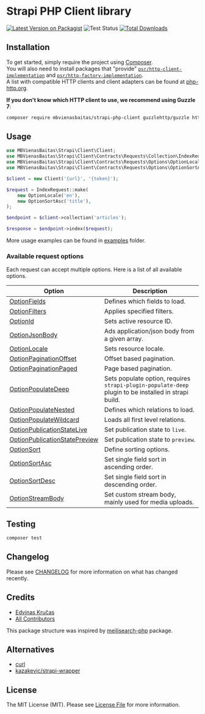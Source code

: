 # Strapi PHP Client library

[![Latest Version on Packagist](https://img.shields.io/packagist/v/mbvienasbaitas/strapi-php-client.svg?style=flat-square)](https://packagist.org/packages/mbvienasbaitas/strapi-php-client)
![Test Status](https://img.shields.io/github/actions/workflow/status/mbvienasbaitas/strapi-php-client/run-tests.yaml?label=tests&branch=main)
[![Total Downloads](https://img.shields.io/packagist/dt/mbvienasbaitas/strapi-php-client.svg?style=flat-square)](https://packagist.org/packages/mbvienasbaitas/strapi-php-client)

## Installation

To get started, simply require the project using [Composer](https://getcomposer.org/).<br>
You will also need to install packages that "provide" [`psr/http-client-implementation`](https://packagist.org/providers/psr/http-client-implementation) and [`psr/http-factory-implementation`](https://packagist.org/providers/psr/http-factory-implementation).<br>
A list with compatible HTTP clients and client adapters can be found at [php-http.org](http://docs.php-http.org/en/latest/clients.html).

**If you don't know which HTTP client to use, we recommend using Guzzle 7**:

```bash
composer require mbvienasbaitas/strapi-php-client guzzlehttp/guzzle http-interop/http-factory-guzzle:^1.0
```

## Usage

```php
use MBVienasBaitas\Strapi\Client\Client;
use MBVienasBaitas\Strapi\Client\Contracts\Requests\Collection\IndexRequest;
use MBVienasBaitas\Strapi\Client\Contracts\Requests\Options\OptionLocale;
use MBVienasBaitas\Strapi\Client\Contracts\Requests\Options\OptionSortAsc;

$client = new Client('{url}', '{token}');

$request = IndexRequest::make(
    new OptionLocale('en'),
    new OptionSortAsc('title'),
);

$endpoint = $client->collection('articles');

$response = $endpoint->index($request);
```

More usage examples can be found in [examples](examples) folder.

### Available request options

Each request can accept multiple options. Here is a list of all available options.

| Option                                                                           | Description                                                                                          |
|----------------------------------------------------------------------------------|------------------------------------------------------------------------------------------------------|
| [OptionFields](src/Contracts/Requests/Options/OptionFields.php)                  | Defines which fields to load.                                                                        |
| [OptionFilters](src/Contracts/Requests/Options/OptionFields.php)                 | Applies specified filters.                                                                           |
| [OptionId](src/Contracts/Requests/Options/OptionFields.php)                      | Sets active resource ID.                                                                             |
| [OptionJsonBody](src/Contracts/Requests/Options/OptionFields.php)                | Ads application/json body from a given array.                                                        |
| [OptionLocale](src/Contracts/Requests/Options/OptionFields.php)                  | Sets resource locale.                                                                                |
| [OptionPaginationOffset](src/Contracts/Requests/Options/OptionFields.php)        | Offset based pagination.                                                                             |
| [OptionPaginationPaged](src/Contracts/Requests/Options/OptionFields.php)         | Page based pagination.                                                                               |
| [OptionPopulateDeep](src/Contracts/Requests/Options/OptionFields.php)            | Sets populate option, requires `strapi-plugin-populate-deep` plugin to be installed in strapi build. |
| [OptionPopulateNested](src/Contracts/Requests/Options/OptionFields.php)          | Defines which relations to load.                                                                     |
| [OptionPopulateWildcard](src/Contracts/Requests/Options/OptionFields.php)        | Loads all first level relations.                                                                     |
| [OptionPublicationStateLive](src/Contracts/Requests/Options/OptionFields.php)    | Set publication state to `live`.                                                                     |
| [OptionPublicationStatePreview](src/Contracts/Requests/Options/OptionFields.php) | Set publication state to `preview`.                                                                  |
| [OptionSort](src/Contracts/Requests/Options/OptionFields.php)                    | Define sorting options.                                                                              |
| [OptionSortAsc](src/Contracts/Requests/Options/OptionFields.php)                 | Set single field sort in ascending order.                                                            |
| [OptionSortDesc](src/Contracts/Requests/Options/OptionFields.php)                | Set single field sort in descending order.                                                           |
| [OptionStreamBody](src/Contracts/Requests/Options/OptionFields.php)              | Set custom stream body, mainly used for media uploads.                                               |

## Testing

```bash
composer test
```

## Changelog

Please see [CHANGELOG](CHANGELOG.md) for more information on what has changed recently.

## Credits

- [Edvinas Kručas](https://github.com/edvinaskrucas)
- [All Contributors](../../contributors)

This package structure was inspired by [meilisearch-php](https://github.com/meilisearch/meilisearch-php) package.

## Alternatives

- [curl](https://docs.strapi.io/developer-docs/latest/developer-resources/content-api/integrations/php.html)
- [kazakevic/strapi-wrapper](https://github.com/kazakevic/strapi-wrapper)

## License

The MIT License (MIT). Please see [License File](LICENSE.md) for more information.
